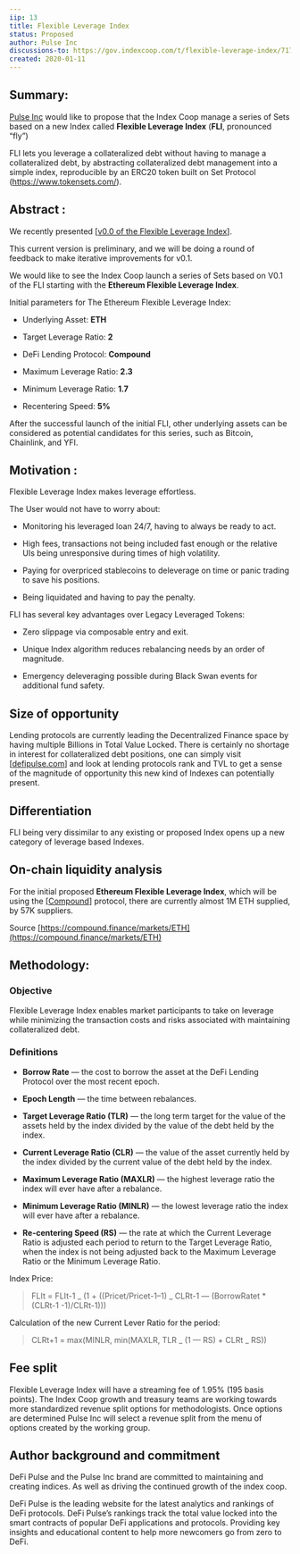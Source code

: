 ```yaml
---
iip: 13
title: Flexible Leverage Index
status: Proposed
author: Pulse Inc
discussions-to: https://gov.indexcoop.com/t/flexible-leverage-index/717
created: 2020-01-11
---
```


## Summary:

[Pulse Inc](https://pulse.inc) would like to propose that the Index Coop manage a series of Sets based on a new Index called **Flexible Leverage Index** (**FLI**, pronounced “fly”)

FLI lets you leverage a collateralized debt without having to manage a collateralized debt, by abstracting collateralized debt management into a simple index, reproducible by an ERC20 token built on Set Protocol (https://www.tokensets.com/).

## Abstract :

We recently presented [[v0.0 of the Flexible Leverage Index](https://pulseinc.medium.com/introducing-the-flexible-leverage-index-5ec90f2381ce)].

This current version is preliminary, and we will be doing a round of feedback to make iterative improvements for v0.1.

We would like to see the Index Coop launch a series of Sets based on V0.1 of the FLI starting with the **Ethereum Flexible Leverage Index**.

Initial parameters for The Ethereum Flexible Leverage Index:

- Underlying Asset: **ETH**

- Target Leverage Ratio: **2**

- DeFi Lending Protocol: **Compound**

- Maximum Leverage Ratio: **2.3**

- Minimum Leverage Ratio: **1.7**

- Recentering Speed: **5%**

After the successful launch of the initial FLI, other underlying assets can be considered as potential candidates for this series, such as Bitcoin, Chainlink, and YFI.

## Motivation :

Flexible Leverage Index makes leverage effortless.

The User would not have to worry about:

- Monitoring his leveraged loan 24/7, having to always be ready to act.

- High fees, transactions not being included fast enough or the relative UIs being unresponsive during times of high volatility.

- Paying for overpriced stablecoins to deleverage on time or panic trading to save his positions.

- Being liquidated and having to pay the penalty.

FLI has several key advantages over Legacy Leveraged Tokens:

- Zero slippage via composable entry and exit.

- Unique Index algorithm reduces rebalancing needs by an order of magnitude.

- Emergency deleveraging possible during Black Swan events for additional fund safety.

## Size of opportunity

Lending protocols are currently leading the Decentralized Finance space by having multiple Billions in Total Value Locked. There is certainly no shortage in interest for collateralized debt positions, one can simply visit [[defipulse.com](https://defipulse.com/)] and look at lending protocols rank and TVL to get a sense of the magnitude of opportunity this new kind of Indexes can potentially present.

## Differentiation

FLI being very dissimilar to any existing or proposed Index opens up a new category of leverage based Indexes.

## On-chain liquidity analysis

For the initial proposed **Ethereum Flexible Leverage Index**, which will be using the [[Compound](https://compound.finance/)] protocol, there are currently almost 1M ETH supplied, by 57K suppliers.

Source [https://compound.finance/markets/ETH](https://compound.finance/markets/ETH)

## Methodology:

### Objective

Flexible Leverage Index enables market participants to take on leverage while minimizing the transaction costs and risks associated with maintaining collateralized debt.

### Definitions

- **Borrow Rate** — the cost to borrow the asset at the DeFi Lending Protocol over the most recent epoch.

- **Epoch Length** — the time between rebalances.

- **Target Leverage Ratio (TLR)** — the long term target for the value of the assets held by the index divided by the value of the debt held by the index.

- **Current Leverage Ratio (CLR)** — the value of the asset currently held by the index divided by the current value of the debt held by the index.

- **Maximum Leverage Ratio (MAXLR)** — the highest leverage ratio the index will ever have after a rebalance.

- **Minimum Leverage Ratio (MINLR)** — the lowest leverage ratio the index will ever have after a rebalance.

- **Re-centering Speed (RS)** — the rate at which the Current Leverage Ratio is adjusted each period to return to the Target Leverage Ratio, when the index is not being adjusted back to the Maximum Leverage Ratio or the Minimum Leverage Ratio.

Index Price:

> FLIt = FLIt-1 _ (1 + ((Pricet/Pricet-1–1) _ CLRt-1 — (BorrowRatet \* (CLRt-1 -1)/CLRt-1)))

Calculation of the new Current Lever Ratio for the period:

> CLRt+1 = max(MINLR, min(MAXLR, TLR _ (1 — RS) + CLRt _ RS))

## Fee split

Flexible Leverage Index will have a streaming fee of 1.95% (195 basis points). The Index Coop growth and treasury teams are working towards more standardized revenue split options for methodologists. Once options are determined Pulse Inc will select a revenue split from the menu of options created by the working group.

## Author background and commitment

DeFi Pulse and the Pulse Inc brand are committed to maintaining and creating indices. As well as driving the continued growth of the index coop.

DeFi Pulse is the leading website for the latest analytics and rankings of DeFi protocols. DeFi Pulse’s rankings track the total value locked into the smart contracts of popular DeFi applications and protocols. Providing key insights and educational content to help more newcomers go from zero to DeFi.
